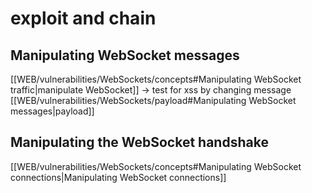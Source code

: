 # exploit and chain
## Manipulating WebSocket messages

[[WEB/vulnerabilities/WebSockets/concepts#Manipulating WebSocket traffic|manipulate WebSocket]] 
-> test for xss by changing message [[WEB/vulnerabilities/WebSockets/payload#Manipulating WebSocket messages|payload]]
## Manipulating the WebSocket handshake
[[WEB/vulnerabilities/WebSockets/concepts#Manipulating WebSocket connections|Manipulating WebSocket connections]]
